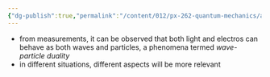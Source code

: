 ```yaml
---
{"dg-publish":true,"permalink":"/content/012/px-262-quantum-mechanics/a-recap/px-262-a6-wave-particle-duality/","created":"2024-11-25T10:50:32.000+00:00","updated":"2024-11-26T01:06:27.279+00:00"}
---
```


- from measurements, it can be observed that both light and electros can behave as both waves and particles, a phenomena termed *wave-particle duality*
- in different situations, different aspects will be more relevant